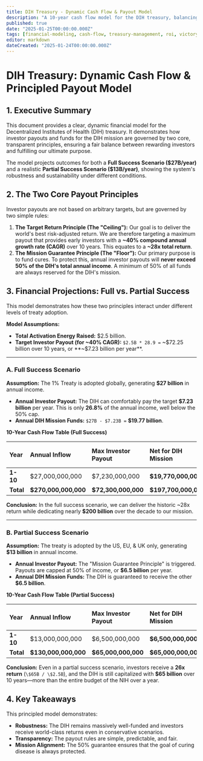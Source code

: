 ```yaml
---
title: DIH Treasury - Dynamic Cash Flow & Payout Model
description: "A 10-year cash flow model for the DIH treasury, balancing a ~40% CAGR target for investors with a 50% mission guarantee for DIH programs."
published: true
date: "2025-01-25T00:00:00.000Z"
tags: [financial-modeling, cash-flow, treasury-management, roi, victory-bonds, dynamic-payout]
editor: markdown
dateCreated: "2025-01-24T00:00:00.000Z"
---
```


# DIH Treasury: Dynamic Cash Flow & Principled Payout Model

## 1. Executive Summary

This document provides a clear, dynamic financial model for the Decentralized Institutes of Health (DIH) treasury. It demonstrates how investor payouts and funds for the DIH mission are governed by two core, transparent principles, ensuring a fair balance between rewarding investors and fulfilling our ultimate purpose.

The model projects outcomes for both a **Full Success Scenario (\$27B/year)** and a realistic **Partial Success Scenario (\$13B/year)**, showing the system's robustness and sustainability under different conditions.

## 2. The Two Core Payout Principles

Investor payouts are not based on arbitrary targets, but are governed by two simple rules:

1.  **The Target Return Principle (The "Ceiling"):** Our goal is to deliver the world's best risk-adjusted return. We are therefore targeting a maximum payout that provides early investors with a **~40% compound annual growth rate (CAGR)** over 10 years. This equates to a **~28x total return**.
2.  **The Mission Guarantee Principle (The "Floor"):** Our primary purpose is to fund cures. To protect this, annual investor payouts will **never exceed 50% of the DIH's total annual income**. A minimum of 50% of all funds are always reserved for the DIH's mission.

## 3. Financial Projections: Full vs. Partial Success

This model demonstrates how these two principles interact under different levels of treaty adoption.

**Model Assumptions:**

- **Total Activation Energy Raised:** \$2.5 billion.
- **Target Investor Payout (for ~40% CAGR):** `$2.5B * 28.9 =` ~\$72.25 billion over 10 years, or **~\$7.23 billion per year**.

---

### A. Full Success Scenario

**Assumption:** The 1% Treaty is adopted globally, generating **\$27 billion** in annual income.

- **Annual Investor Payout:** The DIH can comfortably pay the target **\$7.23 billion** per year. This is only **26.8%** of the annual income, well below the 50% cap.
- **Annual DIH Mission Funds:** `$27B - $7.23B =` **\$19.77 billion**.

**10-Year Cash Flow Table (Full Success)**

| Year      | Annual Inflow         | Max Investor Payout  | **Net for DIH Mission** | Payout % of Income |
| :-------- | :-------------------- | :------------------- | :---------------------- | :----------------- |
| **1-10**  | \$27,000,000,000      | \$7,230,000,000      | **\$19,770,000,000**    | 26.8%              |
| **Total** | **\$270,000,000,000** | **\$72,300,000,000** | **\$197,700,000,000**   |                    |

**Conclusion:** In the full success scenario, we can deliver the historic ~28x return while dedicating nearly **\$200 billion** over the decade to our mission.

---

### B. Partial Success Scenario

**Assumption:** The treaty is adopted by the US, EU, & UK only, generating **\$13 billion** in annual income.

- **Annual Investor Payout:** The "Mission Guarantee Principle" is triggered. Payouts are capped at 50% of income, or **\$6.5 billion** per year.
- **Annual DIH Mission Funds:** The DIH is guaranteed to receive the other **\$6.5 billion**.

**10-Year Cash Flow Table (Partial Success)**

| Year      | Annual Inflow         | Max Investor Payout  | **Net for DIH Mission** | Payout % of Income |
| :-------- | :-------------------- | :------------------- | :---------------------- | :----------------- |
| **1-10**  | \$13,000,000,000      | \$6,500,000,000      | **\$6,500,000,000**     | 50.0%              |
| **Total** | **\$130,000,000,000** | **\$65,000,000,000** | **\$65,000,000,000**    |                    |

**Conclusion:** Even in a partial success scenario, investors receive a **26x return** (`\$65B / \$2.5B`), and the DIH is still capitalized with **\$65 billion** over 10 years—more than the entire budget of the NIH over a year.

## 4. Key Takeaways

This principled model demonstrates:

- **Robustness:** The DIH remains massively well-funded and investors receive world-class returns even in conservative scenarios.
- **Transparency:** The payout rules are simple, predictable, and fair.
- **Mission Alignment:** The 50% guarantee ensures that the goal of curing disease is always protected.
